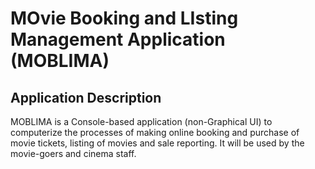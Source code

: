 # MOvie Booking and LIsting Management Application (MOBLIMA)

## Application Description
MOBLIMA is a Console-based application (non-Graphical UI) to computerize the processes of making online booking and purchase of movie tickets, listing of movies and sale reporting. It will be used by the movie-goers and cinema staff.
